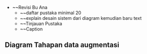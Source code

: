 - ~~Revisi Bu Ana
	- ~~daftar pustaka minimal 20
	- ~~explain desain sistem dari diagram kemudian baru text 
	- ~~Tinjauan Pustaka 
	- ~~Caption


## Diagram Tahapan data augmentasi


